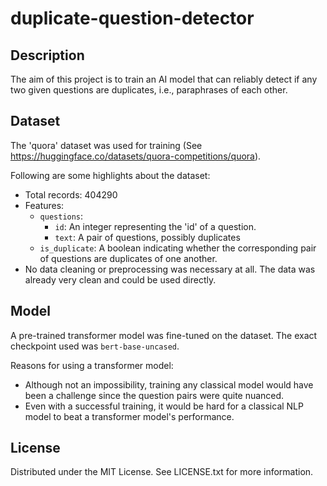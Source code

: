 # duplicate-question-detector

## Description
The aim of this project is to train an AI model that can reliably detect if any two given questions are duplicates, i.e., paraphrases of each other.

## Dataset
The 'quora' dataset was used for training (See https://huggingface.co/datasets/quora-competitions/quora). 

Following are some highlights about the dataset:
- Total records: 404290
- Features:
    - `questions`:
        - `id`: An integer representing the 'id' of a question.
        - `text`: A pair of questions, possibly duplicates
    - `is_duplicate`: A boolean indicating whether the corresponding pair of questions are duplicates of one another.
- No data cleaning or preprocessing was necessary at all. The data was already very clean and could be used directly.

## Model
A pre-trained transformer model was fine-tuned on the dataset. The exact checkpoint used was `bert-base-uncased`.

Reasons for using a transformer model:
- Although not an impossibility, training any classical model would have been a challenge since the question pairs were quite nuanced. 
- Even with a successful training, it would be hard for a classical NLP model to beat a transformer model's performance.

## License
Distributed under the MIT License. See LICENSE.txt for more information.
